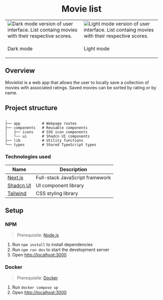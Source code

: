 <h1 align="center">Movie list</h1>

<div align="center">
  <table>
    <tr>
      <td>
        <img alt="Dark mode version of user interface. List containg movies with their respective scores." src="https://github.com/user-attachments/assets/98b5a65d-e49d-4597-8ee1-ebe2e19e8080">
      </td>
      <td>
        <img alt="Light mode version of user interface. List containg movies with their respective scores." src="https://github.com/user-attachments/assets/8ac01dcf-f19a-4011-b51d-d431ca26570c">
      </td>
    </tr>
    <tr>
      <td>
        <p>Dark mode</p>
      </td>
        <td>
        <p>Light mode</p>
      </td>
    </tr>
  </table>
</div>

## Overview
Movielist is a web app that allows the user to locally save a collection of movies with associated ratings. Saved movies can be sorted by rating or by name. 

## Project structure
```
.
├── app          # Webpage routes
├── components   # Reusable components
│   ├── icons    # SVG icon components
│   └── ui       # Shadcn UI components
├── lib          # Utility functions
└── types        # Shared TypeScript types
```

### Technologies used

| Name                                           | Description                          |
|------------------------------------------------|--------------------------------------|
| [Next.js](https://nextjs.org/)                 | Full-stack JavaScript framework      |
| [Shadcn UI](https://github.com/shadcn-ui/ui)   | UI component library                 |
| [Tailwind](https://tailwindcss.com/)           | CSS styling library                  |

## Setup

### NPM

> Prerequisite: [Node.js](https://nodejs.org/)

1. Run `npm install` to install dependencies
2. Run `npm run dev` to start the development server
3. Open [http://localhost:3000](http://localhost:3000)

### Docker
> Prerequisite: [Docker](https://www.docker.com/)

1. Run `docker compose up`
2. Open [http://localhost:3000](http://localhost:3000)
